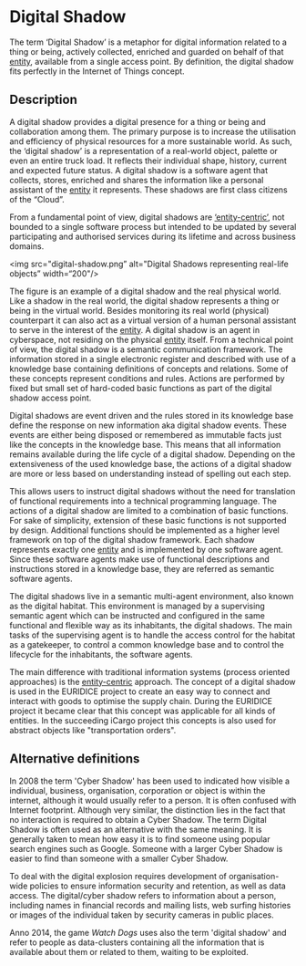 # Digital Shadow

The term ‘Digital Shadow’ is a metaphor for digital information related to a thing or being, actively collected, enriched and guarded on behalf of that [entity](entity.md), available from a single access point. By definition, the digital shadow fits perfectly in the Internet of Things concept.

## Description
A digital shadow provides a digital presence for a thing or being and collaboration among them. The primary purpose is to increase the utilisation and efficiency of physical resources for a more sustainable world. As such, the ‘digital shadow’ is a representation of a real-world object, palette or even an entire truck load. It reflects their individual shape, history, current and expected future status. 
A digital shadow is a software agent that collects, stores, enriched and shares the information like a personal assistant of the [entity](entity.md) it represents. These shadows are first class citizens of the “Cloud”.

From a fundamental point of view, digital shadows are [‘entity-centric’](entity.md), not bounded to a single software process but intended to be updated by several participating and authorised services during its lifetime and across business domains.

<img src="digital-shadow.png” alt="Digital Shadows representing real-life objects” width=“200"/>

The figure is an example of a digital shadow and the real physical world. Like a shadow in the real world, the digital shadow represents a thing or being in the virtual world. Besides monitoring its real world (physical) counterpart it can also act as a virtual version of a human personal assistant to serve in the interest of the [entity](entity.md). A digital shadow is an agent in cyberspace, not residing on the physical [entity](entity.md) itself.
From a technical point of view, the digital shadow is a semantic communication framework. The information stored in a single electronic register and described with use of a knowledge base containing definitions of concepts and relations. Some of these concepts represent conditions and rules. Actions are performed by fixed but small set of hard-coded basic functions as part of the digital shadow access point.

Digital shadows are event driven and the rules stored in its knowledge base define the response on new information aka digital shadow events. These events are either being disposed or remembered as immutable facts just like the concepts in the knowledge base. This means that all information remains available during the life cycle of a  digital shadow.
Depending on the extensiveness of the used knowledge base, the actions of a digital shadow are more or less based on understanding instead of spelling out each step.
 
This allows users to instruct digital shadows without the need for translation of functional requirements into a technical programming language. The actions of a digital shadow are limited to a combination of basic functions. For sake of simplicity, extension of these basic  functions is not supported by design. Additional functions should be implemented as a higher level framework on top of the digital shadow framework. Each shadow represents exactly one [entity](entity.md) and is implemented by one software agent. Since these software agents make use of functional descriptions and instructions stored in a knowledge base, they are referred as semantic software agents.

The digital shadows live in a semantic multi-agent environment, also known as the digital habitat. This environment is managed by a supervising semantic agent which can be instructed and configured in the same functional and flexible way as its inhabitants, the digital shadows. The main tasks of the supervising agent is to handle the access control for the habitat as a gatekeeper, to control a common knowledge base and to control the lifecycle for the inhabitants, the software agents. 

The main difference with traditional information systems (process oriented approaches) is the [entity-centric](entity.md) approach. The  concept of a digital shadow is used in the EURIDICE project to create an easy way to connect and interact with goods to optimise the supply chain. During the EURIDICE project it became clear that this concept was applicable for all kinds of entities. In the succeeding iCargo project this concepts is also used for abstract objects like "transportation orders".

## Alternative definitions

In 2008 the term 'Cyber Shadow' has been used to indicated how visible a individual, business, organisation, corporation or object is within the internet, although it would usually refer to a person. It is often confused with Internet footprint. Although very similar, the distinction lies in the fact that no interaction is required to obtain a Cyber Shadow. The term Digital Shadow is often used as an alternative with the same meaning.
It is generally taken to mean how easy it is to find someone using popular search engines such as Google. Someone with a larger Cyber Shadow is easier to find than someone with a smaller Cyber Shadow.

To deal with the digital explosion requires development of organisation-wide policies to ensure information security and retention, as well as data access. The digital/cyber shadow refers to information about a person, including names in financial records and mailing lists, web surfing histories or images of the individual taken by security cameras in public places.

Anno 2014, the game *Watch Dogs* uses also the term 'digital shadow' and refer to people as data-clusters containing all the information that is available about them or related to them, waiting to be exploited.